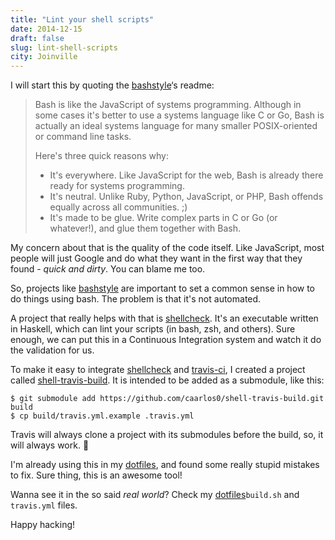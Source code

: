 ```yaml
---
title: "Lint your shell scripts"
date: 2014-12-15
draft: false
slug: lint-shell-scripts
city: Joinville
---
```


I will start this by quoting the [bashstyle](https://github.com/progrium/bashstyle)‘s readme:

> Bash is like the JavaScript of systems programming. Although in some cases it's better to use a systems language like C or Go, Bash is actually an ideal systems language for many smaller POSIX-oriented or command line tasks.
> 
> Here's three quick reasons why:
> - It's everywhere. Like JavaScript for the web, Bash is already there ready
> for systems programming.
> - It's neutral. Unlike Ruby, Python, JavaScript, or PHP, Bash offends equally
> across all communities. ;)
> - It's made to be glue. Write complex parts in C or Go (or whatever!), and
> glue them together with Bash.

My concern about that is the quality of the code itself. Like JavaScript, most people will just Google and do what they want in the first way that they found - *quick and dirty*. You can blame me too.

So, projects like [bashstyle](https://github.com/progrium/bashstyle) are important to set a common sense in how to do things using bash. The problem is that it's not automated.

A project that really helps with that is [shellcheck](https://github.com/koalaman/shellcheck). It's an executable written in Haskell, which can lint your scripts (in bash, zsh, and others). Sure enough, we can put this in a Continuous Integration system and watch it do the validation for us.

To make it easy to integrate [shellcheck](https://github.com/koalaman/shellcheck) and [travis-ci](http://travis-ci.org/), I created a project called [shell-travis-build](https://github.com/caarlos0/shell-travis-build). It is intended to be added as a submodule, like this:

```
$ git submodule add https://github.com/caarlos0/shell-travis-build.git build
$ cp build/travis.yml.example .travis.yml
```

Travis will always clone a project with its submodules before the build, so, it will always work. :beer:

I'm already using this in my [dotfiles](https://github.com/caarlos0/dotfiles), and found some really stupid mistakes to fix. Sure thing, this is an awesome tool!

Wanna see it in the so said *real world*? Check my [dotfiles](https://github.com/caarlos0/dotfiles)`build.sh` and `travis.yml` files.

Happy hacking!

